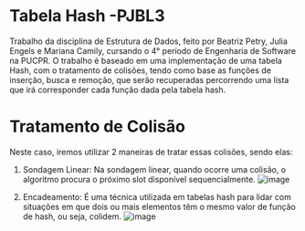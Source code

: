 # Tabela Hash -PJBL3
Trabalho da disciplina de Estrutura de Dados, feito por Beatriz Petry, Julia Engels e Mariana Camily, cursando o 4° período de Engenharia de Software na PUCPR. O trabalho é baseado em uma implementação de uma tabela Hash, com o tratamento de colisões, tendo como base as funções de inserção, busca e remoção, que serão recuperadas percorrendo uma lista que irá corresponder cada função dada pela tabela hash.

# Tratamento de Colisão
Neste caso, iremos utilizar 2 maneiras de tratar essas colisões, sendo elas: 
1. Sondagem Linear: Na sondagem linear, quando ocorre uma colisão, o algoritmo procura o próximo slot disponível sequencialmente.
  ![image](https://github.com/marianacamily/tabelaHashPJBL3/assets/132282038/1930d3a8-d07f-4177-aefa-a7cc72eaa70c)

2. Encadeamento: É uma técnica utilizada em tabelas hash para lidar com situações em que dois ou mais elementos têm o mesmo valor de função de hash, ou seja, colidem.
  ![image](https://github.com/marianacamily/tabelaHashPJBL3/assets/132282038/3cdb4cfc-dfcd-4a63-973c-cd2b830a4240)
